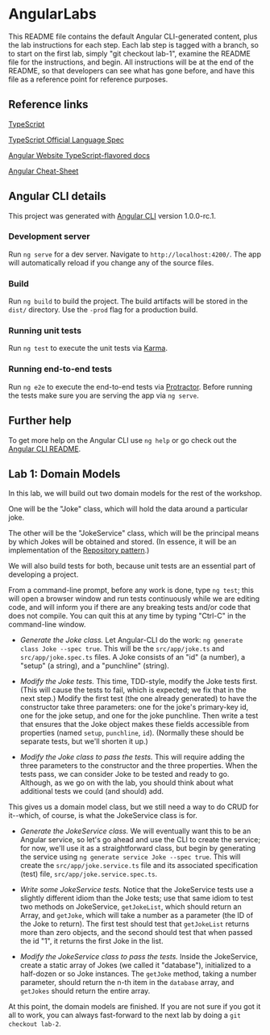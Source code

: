 # AngularLabs

This README file contains the default Angular CLI-generated content, plus the lab instructions for each step. Each lab step is tagged with a branch, so to start on the first lab, simply "git checkout lab-1", examine the README file for the instructions, and begin. All instructions will be at the end of the README, so that developers can see what has gone before, and have this file as a reference point for reference purposes.

## Reference links

[TypeScript](https://github.com/Microsoft/TypeScript)

[TypeScript Official Language Spec](https://github.com/Microsoft/TypeScript/tree/2.1/doc)

[Angular Website TypeScript-flavored docs](https://angular.io/docs/ts/latest/)

[Angular Cheat-Sheet](https://angular.io/docs/ts/latest/guide/cheatsheet.html)

## Angular CLI details

This project was generated with [Angular CLI](https://github.com/angular/angular-cli) version 1.0.0-rc.1.

### Development server
Run `ng serve` for a dev server. Navigate to `http://localhost:4200/`. The app will automatically reload if you change any of the source files.

### Build

Run `ng build` to build the project. The build artifacts will be stored in the `dist/` directory. Use the `-prod` flag for a production build.

### Running unit tests

Run `ng test` to execute the unit tests via [Karma](https://karma-runner.github.io).

### Running end-to-end tests

Run `ng e2e` to execute the end-to-end tests via [Protractor](http://www.protractortest.org/).
Before running the tests make sure you are serving the app via `ng serve`.

## Further help

To get more help on the Angular CLI use `ng help` or go check out the [Angular CLI README](https://github.com/angular/angular-cli/blob/master/README.md).


## Lab 1: Domain Models

In this lab, we will build out two domain models for the rest of the workshop.

One will be the "Joke" class, which will hold the data around a particular joke.

The other will be the "JokeService" class, which will be the principal means by which Jokes will be obtained and stored. (In essence, it will be an implementation of the [Repository pattern](https://msdn.microsoft.com/en-us/library/ff649690.aspx).)

We will also build tests for both, because unit tests are an essential part of developing a project.

From a command-line prompt, before any work is done, type `ng test`; this will open a browser window and run tests continuously while we are editing code, and will inform you if there are any breaking tests and/or code that does not compile. You can quit this at any time by typing "Ctrl-C" in the command-line window.

* *Generate the Joke class.* Let Angular-CLI do the work: `ng generate class Joke --spec true`. This will be the `src/app/joke.ts` and `src/app/joke.spec.ts` files. A Joke consists of an "id" (a number), a "setup" (a string), and a "punchline" (string).

* *Modify the Joke tests.* This time, TDD-style, modify the Joke tests first. (This will cause the tests to fail, which is expected; we fix that in the next step.) Modify the first test (the one already generated) to have the constructor take three parameters: one for the joke's primary-key id, one for the joke setup, and one for the joke punchline. Then write a test that ensures that the Joke object makes these fields accessible from properties (named `setup`, `punchline`, `id`). (Normally these should be separate tests, but we'll shorten it up.)

* *Modify the Joke class to pass the tests.* This will require adding the three parameters to the constructor and the three properties. When the tests pass, we can consider Joke to be tested and ready to go. Although, as we go on with the lab, you should think about what additional tests we could (and should) add.

This gives us a domain model class, but we still need a way to do CRUD for it--which, of course, is what the JokeService class is for.

* *Generate the JokeService class.* We will eventually want this to be an Angular service, so let's go ahead and use the CLI to create the service; for now, we'll use it as a straightforward class, but begin by generating the service using `ng generate service Joke --spec true`. This will create the `src/app/joke.service.ts` file and its associated specification (test) file, `src/app/joke.service.spec.ts`.

* *Write some JokeService tests.* Notice that the JokeService tests use a slightly different idiom than the Joke tests; use that same idiom to test two methods on JokeService, `getJokeList`, which should return an Array<Joke>, and `getJoke`, which will take a number as a parameter (the ID of the Joke to return). The first test should test that `getJokeList` returns more than zero objects, and the second should test that when passed the id "1", it returns the first Joke in the list.

* *Modify the JokeService class to pass the tests.* Inside the JokeService, create a static array of Jokes (we called it "database"), initialized to a half-dozen or so Joke instances. The `getJoke` method, taking a number parameter, should return the n-th item in the `database` array, and `getJokes` should return the entire array.

At this point, the domain models are finished. If you are not sure if you got it all to work, you can always fast-forward to the next lab by doing a `git checkout lab-2`. 

